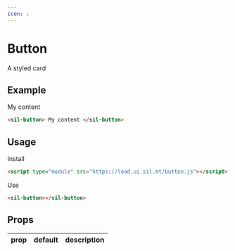 ```yaml
---
icon: ↓
---
```


# Button

A styled card

## Example

<sil-button>
My content
</sil-button>

```html
<sil-button> My content </sil-button>
```

## Usage

Install

```html
<script type="module" src="https://load.ui.sil.mt/button.js"></script>
```

Use

```html
<sil-button></sil-button>
```

## Props

| prop | default | description |
| ---- | ------- | ----------- |
